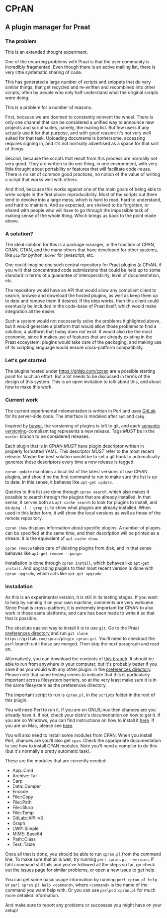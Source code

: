 CPrAN
=====

A plugin manager for Praat
--------------------------

### The problem

This is an extended thought experiment.

One of the recurring problems with Praat is that the user community is
incredibly fragmented. Even though there is an active mailing list, there is
very little systematic sharing of code.

This has generated a large number of scripts and snippets that do very similar
things, that get recycled and re-written and recombined into other scripts,
often by people who only half-understand what the original scripts were doing.

This is a problem for a number of reasons.

First, because we are doomed to constantly reinvent the wheel. There is only one
channel that can be considered a unified way to announce new projects and script
suites, namely, the mailing list. But few users if any actually use it for that
purpose, and with good reason: it's not very well suited for that task.
Uploading documents is bothersome, accessing requires signing in, and it's not
normally advertised as a space for that sort of things.

Second, because the scripts that result from this process are normally not very
good. They are written to do one thing, in one environment, with very little
thought about portability or features that will facilitate code-reuse. There is
no set of common good practices, no notion of the value of writing a script that
works well with others.

And third, because this works against one of the main goals of being able to
write scripts in the first place: reproducibility. Most of the scripts out there
tend to devolve into a large mess, which is hard to read, hard to understand,
and hard to maintain. And as expected, are shelved to be forgotten, or shared
with people who will have to go through the impossible task of making sense of
the whole thing. Which brings us back to the point made above.

### A solution?

The ideal solution for this is a package manager, in the tradition of CPAN,
CRAN, CTAN, and the many others that have developed for other systems, like
`pip` for python, `bower` for javascript, etc.

One could imagine one such central repository for Praat plugins (a CPrAN, if you
will) that concentrated code submissions that could be held up to some standard
in terms of a guarantee of interoperability, level of documentation, etc.

The repository would have an API that would allow any compliant client to
search, browse and download the hosted plugins, as well as keep them up to date
and remove them if desired. If the idea works, then this client could eventually
be included in the code-base of Praat itself, which would make integration all
the easier.

Such a system would not necessarily solve the problems highlighted above, but it
would generate a platform that would allow those problems to find a solution; a
platform that today does not exist. It would also rbe the most economic, since
it makes use of features that are already existing in the Praat ecosystem:
plugins  would take care of the packaging, and making use of its scripting
language would ensure cross-platform compatibility.

### Let's get started

The plugins hosted under <https://gitlab.com/cpran> are a possible starting
point for such an effort. But a lot needs to be discussed in terms of the design
of this system. This is an open invitation to talk about this, and about how to
make this work.

### Current work

The current experimental imlementation is written in Perl and uses
[GitLab][] for its server-side code. The interface is modeled after `apt`
and `dpkg`.

Inspired by [bower][], the versioning of plugins is left to git, and each
[semantic versioning][semver]-compliant tag represents a new release.
Tags _MUST_ be in the `master` branch to be considered releases.

Each plugin that is in CPrAN _MUST_ have plugin descriptor written in
properly formatted YAML. This descriptor _MUST_ refer to the most recent
release. Maybe the best solution would be to set a git hook to
automatically generate these descriptors every time a new release is
tagged.

`cpran update` maintains a local list of the latest versions of use CPrAN plugins,
and should be the first command to run to make sure the list is up to date. In this
sense, it behaves like `apt-get update`.

Queries to this list are done through `cpran search`, which also makes it possible
to search through the plugins that are already installed. In that sense, it serves
both as `apt-cache search` to look for plugins to install, and as `dpkg -l | grep ii`
to show what plugins are already installed. When used in this latter form, it will
show the local versions as well as those of the remote repository.

`cpran show` displays information about specific plugins. A number of plugins can
be specified at the same time, and their description will be printed as a stream.
It is the equivalent of `apt-cache show`.

`cpran remove` takes care of deleting plugins from disk, and in that sense behaves
like  `apt-get remove --purge`.

Installation is done through `cpran install`, which behaves like `apt-get install`.
And upgrading plugins to their most recent version is done with `cpran upgrade`,
which acts like `apt-get upgrade`.

### Installation

As this is an experimental version, it is still in its testing stages. If you want
to help by running it on your own machine, comments are very welcome. Since Praat
is cross-platform, it is extremely important for CPrAN to also work in those same
platforms, and care has been made to write it so that that is possible.

The absolute easiest way to install it is to use `git`. Go to the Praat [preferences
directory][] and run `git clone https://gitlab.com/cpran/plugin_cpran.git`. You'll
need to checkout the `perl` branch until these are merged. Then skip the next
paragraph and read on.

Alternatively, you can download the contents of [this branch][zip]. It should be
able to run from anywhere in your computer, but it's probably better if you save
it as you would with any other plugin: in the [preferences directory][]. Please
note that some testing seems to indicate that this is particularly important across
filesystem barriers, so at the very least make sure it is in the same filesystem as
the preferences directory.

The important script to run is `cpran.pl`, in the `scripts` folder in the root of
this plugin.

You will need Perl to run it. If you are on GNU/Linux then chances are you already
have it. If not, check your distro's documentation on how to get it. If you are on
Windows, you can find instructions on how to install it [here][winperl]. If you are
on Mac, please see [here][macperl].

You will also need to install some modules from CPAN. When you install Perl, chances
are you'll also get `cpan`. Check the appropriate documentation to see how to install
CPAN modules. Note you'll need a compiler to do this (but it's normally a pretty
automatic task).

These are the modules that are currently needed:

* App::Cmd
* Archive::Tar
* Carp
* Data::Dumper
* Encode
* File::Copy
* File::Path
* File::Slurp
* File::Temp
* GitLab::API::v3
* Graph
* LWP::Simple
* MIME::Base64
* Path::Class
* Text::Table

Once all that is done, you should be able to run `cpran.pl` from the command line. To
make sure that all is well, try running `perl cpran.pl --version`. If taht command still
fails and you've followed all the steps so far, go check out the [issues][] page for
similar problems, or open a new issue to get help. 

You can get some basic usage information by running `perl cpran.pl help` or `perl cpran.pl
help <command>`, where `<command>` is the name of the command you want help with. Or you
can use `perlpod cpran.pl` for much more detailed information.

And make sure to report any problems or successes you might have on your setup!

[gitlab]: https://gitlab.com
[bower]: https://github.com/bower/bower
[zip]: https://gitlab.com/cpran/plugin_cpran/repository/archive.zip?ref=perl
[semver]: http://semver.org
[preferences directory]: http://www.fon.hum.uva.nl/praat/manual/preferences_directory.html
[winperl]: http://learn.perl.org/installing/windows.html
[macperl]: http://learn.perl.org/installing/osx.html
[issues]: https://gitlab.com/cpran/plugin_cpran/issues
